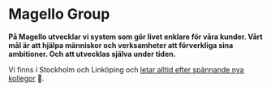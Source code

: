 # Magello Group

**På Magello utvecklar vi system som gör livet enklare för våra kunder. Vårt mål är att hjälpa människor och verksamheter att förverkliga sina ambitioner. Och att utvecklas själva under tiden.**

Vi finns i Stockholm och Linköping och [letar alltid efter spännande nya kollegor](https://jobb.magello.se) 🚀.
